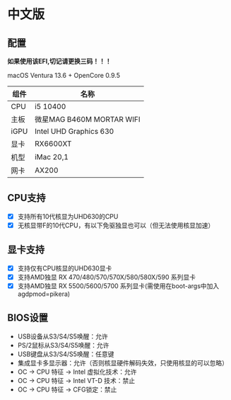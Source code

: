 # 中文版

## 配置

**如果使用该EFI,切记请更换三码！！！**

macOS Ventura 13.6 + OpenCore 0.9.5

| 组件 | 名称                      |
| ---- |-------------------------|
| CPU  | i5 10400                |
| 主板 | 微星MAG B460M MORTAR WIFI |
| iGPU | Intel UHD Graphics 630  |
| 显卡 | RX6600XT                |
| 机型 | iMac 20,1               |
| 网卡 | AX200                   |

## CPU支持
- [x] 支持所有10代核显为UHD630的CPU
- [x] 无核显带F的10代CPU，有以下免驱独显也可以（但无法使用核显加速）

## 显卡支持
- [x] 支持仅有CPU核显的UHD630显卡
- [x] 支持AMD独显 RX 470/480/570/570X/580/580X/590 系列显卡
- [x] 支持AMD独显 RX 5500/5600/5700 系列显卡(需使用在boot-args中加入agdpmod=pikera)

## BIOS设置

* USB设备从S3/S4/S5唤醒：允许
* PS/2鼠标从S3/S4/S5唤醒：允许
* USB键盘从S3/S4/S5唤醒：任意键
* 集成显卡多显示器：允许（否则核显硬件解码失效，只使用核显的可以忽略）
* OC -> CPU 特征 -> Intel 虚拟化技术：允许
* OC -> CPU 特征 -> Intel VT-D 技术：禁止
* OC -> CPU 特征 -> CFG锁定：禁止

